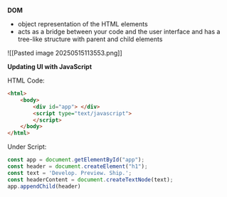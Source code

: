 
**DOM**
- object representation of the HTML elements
- acts as a bridge between your code and the user interface and has a tree-like structure with parent and child elements

![[Pasted image 20250515113553.png]]

**Updating UI with JavaScript**

HTML Code:
```html
<html>
	<body>
		<div id="app"> </div>
		<script type="text/javascript">
		</script>
	</body>
</html>
```


Under Script:
```js
const app = document.getElementById("app");
const header = document.createElement("h1");
const text = 'Develop. Preview. Ship.';
const headerContent = document.createTextNode(text);
app.appendChild(header)
```

